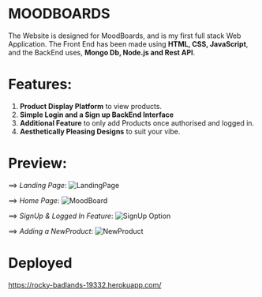 # MOODBOARDS 
The Website is designed for MoodBoards, and is my first full stack Web Application. The Front End has been made using **HTML, CSS, JavaScript**, and the BackEnd uses, **Mongo Db, Node.js and Rest API**.

# Features:
1.  **Product Display Platform** to view products.
2.  **Simple Login and a Sign up BackEnd Interface**
3.  **Additional Feature** to only add Products once authorised and logged in.
4.  **Aesthetically Pleasing Designs** to suit your vibe.

# Preview:

==> _Landing Page_:
![LandingPage](https://user-images.githubusercontent.com/66758271/88245846-457aa080-ccb6-11ea-924d-1c1dffaa2932.PNG)

==> _Home Page_:
![MoodBoard](https://user-images.githubusercontent.com/66758271/88245850-4a3f5480-ccb6-11ea-9549-0f08e2eb6ab0.PNG)

==> _SignUp & Logged In Feature_:
![SignUp Option](https://user-images.githubusercontent.com/66758271/88245853-4c091800-ccb6-11ea-8baf-892e1fba119a.PNG)

==> _Adding a NewProduct_:
![NewProduct](https://user-images.githubusercontent.com/66758271/88245852-4b708180-ccb6-11ea-89f7-003766d727e5.PNG)

# Deployed
https://rocky-badlands-19332.herokuapp.com/
